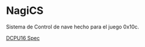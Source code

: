 NagiCS
====

Sistema de Control de nave hecho para el juego 0x10c.


[DCPU16 Spec](http://pastebin.com/raw.php?i=Q4JvQvnM)